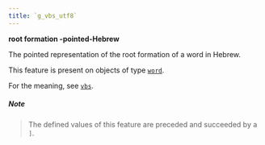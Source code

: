 ```yaml
---
title: `g_vbs_utf8`
---
```


**root formation -pointed-Hebrew**


The pointed representation of the root formation of a word in Hebrew.

This feature is present on objects of type
[`word`](otype.md).

For the meaning, see [`vbs`](vbs.md).

##### Note
> The defined values of this feature are preceded and succeeded by a `]`.



